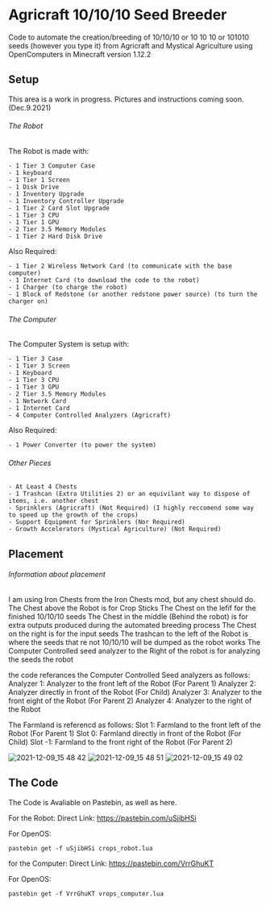 # Agricraft 10/10/10 Seed Breeder
Code to automate the creation/breeding of 10/10/10 or 10 10 10 or 101010 seeds (however you type it) from Agricraft and Mystical Agriculture using OpenComputers in Minecraft version 1.12.2


## Setup

This area is a work in progress. Pictures and instructions coming soon. (Dec.9.2021)

###### The Robot
The Robot is made with:

    - 1 Tier 3 Computer Case
    - 1 keyboard
    - 1 Tier 1 Screen
    - 1 Disk Drive
    - 1 Inventory Upgrade
    - 1 Inventory Controller Upgrade
    - 1 Tier 2 Card Slot Upgrade
    - 1 Tier 3 CPU
    - 1 Tier 1 GPU
    - 2 Tier 3.5 Memory Modules
    - 1 Tier 2 Hard Disk Drive
    
Also Required:

    - 1 Tier 2 Wireless Network Card (to communicate with the base computer)
    - 1 Internet Card (to download the code to the robot)
    - 1 Charger (to charge the robot)
    - 1 Block of Redstone (or another redstone power source) (to turn the charger on)
    
###### The Computer
The Computer System is setup with:

    - 1 Tier 3 Case
    - 1 Tier 3 Screen
    - 1 Keyboard
    - 1 Tier 3 CPU
    - 1 Tier 3 GPU
    - 2 Tier 3.5 Memory Modules
    - 1 Network Card
    - 1 Internet Card
    - 4 Computer Controlled Analyzers (Agricraft)
    
Also Required:

    - 1 Power Converter (to power the system)

###### Other Pieces
    - At Least 4 Chests
    - 1 Trashcan (Extra Utilities 2) or an equivilant way to dispose of items, i.e. another chest
    - Sprinklers (Agricraft) (Not Required) (I highly reccomend some way to speed up the growth of the crops)
    - Support Equipment for Sprinklers (Nor Required)
    - Growth Accelerators (Mystical Agriculture) (Not Required)
    
## Placement  
###### Information about placement 
I am using Iron Chests from the Iron Chests mod, but any chest should do.
The Chest above the Robot is for Crop Sticks
The Chest on the lefif for the finished 10/10/10 seeds
The Chest in the middle (Behind the robot) is for extra outputs produced during the automated breeding process
The Chest on the right is for the input seeds
The trashcan to the left of the Robot is where the seeds that re not 10/10/10 will be dumped as the robot works
The Computer Controlled seed analyzer to the Right of the robot is for analyzing the seeds the robot 

the code referances the Computer Controlled Seed analyzers as follows:
Analyzer 1: Analyzer to the front left of the Robot (For Parent 1)
Analyzer 2: Analyzer directly in front of the Robot (For Child)
Analyzer 3: Analyzer to the front eight of the Robot (For Parent 2)
Analyzer 4: Analyzer to the right of the Robot

The Farmland is referencd as follows:
Slot  1: Farmland to the front left of the Robot (For Parent 1)
Slot  0: Farmland directly in front of the Robot (For Child)
Slot -1: Farmland to the front right of the Robot (For Parent 2)

![2021-12-09_15 48 42](https://user-images.githubusercontent.com/95875669/145482239-66589667-92c5-428c-8f8a-39e746185597.png)
![2021-12-09_15 48 51](https://user-images.githubusercontent.com/95875669/145482247-9b01364e-f985-4dcf-9901-dece6b9d3f77.png)
![2021-12-09_15 49 02](https://user-images.githubusercontent.com/95875669/145482258-bc0b2b86-fe8c-4b23-ab17-f08c9f7db93b.png)


## The Code

The Code is Avaliable on Pastebin, as well as here.

For the Robot:
Direct Link: https://pastebin.com/uSjibHSi

For OpenOS:

    pastebin get -f uSjibHSi crops_robot.lua

for the Computer:
Direct Link: https://pastebin.com/VrrGhuKT

For OpenOS:

    pastebin get -f VrrGhuKT vrops_computer.lua

